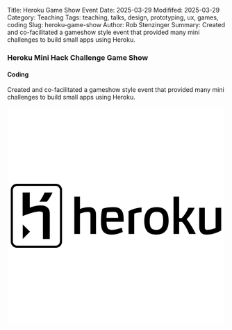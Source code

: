 Title: Heroku Game Show Event
Date: 2025-03-29
Modififed: 2025-03-29
Category: Teaching
Tags: teaching, talks, design, prototyping, ux, games, coding
Slug: heroku-game-show
Author: Rob Stenzinger
Summary: Created and co-facilitated a gameshow style event that provided many mini challenges to build small apps using Heroku.

### Heroku Mini Hack Challenge Game Show

#### Coding

Created and co-facilitated a gameshow style event that provided many mini challenges to build small apps using Heroku.

![img](/images/heroku.png)
